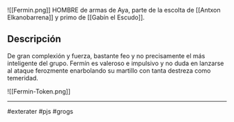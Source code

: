 ![[Fermin.png]]
HOMBRE de armas de Aya, parte de la escolta de [[Antxon Elkanobarrena]] y primo de [[Gabín el Escudo]]. 

## Descripción 
De gran complexión y fuerza, bastante feo y no precisamente el más inteligente del grupo. Fermín es valeroso e impulsivo y no duda en lanzarse al ataque ferozmente enarbolando  su martillo con tanta destreza como temeridad. 

![[Fermin-Token.png]]

--- 
#exterater #pjs #grogs 